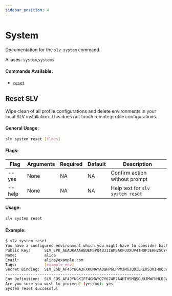 ```yaml
---
sidebar_position: 4
---
```


# System
Documentation for the `slv system` command.

Aliases: `system`,`systems`

#### Commands Available: 
- [`reset`](#reset-slv)

## Reset SLV 
Wipe clean of all profile configurations and delete environments in your local SLV installation. This does not touch remote profile configurations.

#### General Usage:
```bash
slv system reset [flags]
```

#### Flags:
| Flag | Arguments | Required | Default | Description |
| -- | -- | -- | -- | -- |
| --yes | None | NA | NA | Confirm action without prompt |
| --help | None | NA | NA | Help text for `slv system reset` |

#### Usage:
```bash
slv system reset
```

#### Example:
```bash
$ slv system reset
You have a configured environment which you might have to consider backing up:
Public Key:      SLV_EPK_AEAUKAAAABUEMSPQ4BJIIWMSAKFUUXUV4THOP3ERH25CY4HR54W25HUJQR6XK
Name:            alice
Email:           alice@example.com
Tags:            [example_env]
Secret Binding:  SLV_ESB_AF4JYBGA2FXKUMAYADQHP6LPPMJM6JQDILREKS3KIHUQJWRZZKO5FQKCM4FHIRGR7DXPWHRQIACMHSNZVOOTJ7EDBGRAOODHEABHYIYY5O4Q23WD7TOZWSKIF66XVPZPLNXNTHJVNLVG3DH4N3237LZ7QMOJLGKSHHS6F7JQKOWCW3QLCYXLDYBBZFJ5ZRGVCEXXZVZYLR2ER33X3JLNJNHYICODVMPQ5VREN5GDSLSDLENJ6PUMFXKHZ5EHGOIGIT4TEW6LOYW6XMYR452BRPZSKKXLM5ZT7KHAVL64LPKNK45R3HAPH6IXAAAP772O3VBWC
------------------------------------------------------------
Env Definition:  SLV_EDS_AF4JYNGKIFF4GMAYQ7Y674R7A4HTH5MQSOUUJMWFNHLDJW2EUTCPQMQCJEOJWKYW6G5UWQMPB7H66G7W6KLFGNBUIHAD23AHMXGSBFPUIZFCSW5P23HG46F3LIXHO2ZHZW67O6574W6X5MWXVLJYXZXOTHV25YN3IWR722WT3XWA2GA6IMQQRBE4EKAUDFMQ6J757USXFDDUYV7RUPGK7DX5OSOPLZKME4YPJYLQQZ4MCHY3VCHHQZLQCRH7JWNG7KPOUAIC7D4Q2AAA77745LZ2FQ
Are you sure you wish to proceed? (yes/no): yes
System reset successful
```
